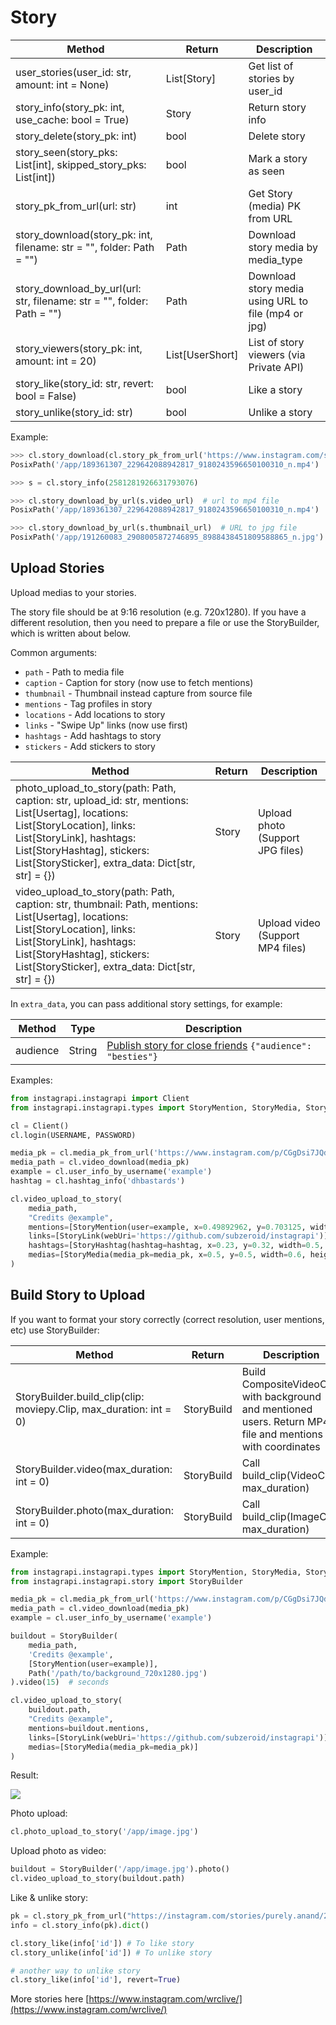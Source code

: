 # Story

| Method                                                                 | Return          | Description
| ---------------------------------------------------------------------- | --------------- | ----------------------------------
| user_stories(user_id: str, amount: int = None)                         | List[Story]     | Get list of stories by user_id
| story_info(story_pk: int, use_cache: bool = True)                      | Story           | Return story info
| story_delete(story_pk: int)                                            | bool            | Delete story
| story_seen(story_pks: List[int], skipped_story_pks: List[int])         | bool            | Mark a story as seen
| story_pk_from_url(url: str)                                            | int             | Get Story (media) PK from URL
| story_download(story_pk: int, filename: str = "", folder: Path = "")   | Path            | Download story media by media_type
| story_download_by_url(url: str, filename: str = "", folder: Path = "") | Path            | Download story media using URL to file (mp4 or jpg)
| story_viewers(story_pk: int, amount: int = 20)                         | List[UserShort] | List of story viewers (via Private API)
| story_like(story_id: str, revert: bool = False)                        | bool            | Like a story
| story_unlike(story_id: str)                                            | bool            | Unlike a story

Example:

``` python
>>> cl.story_download(cl.story_pk_from_url('https://www.instagram.com/stories/example/2581281926631793076/'))
PosixPath('/app/189361307_229642088942817_9180243596650100310_n.mp4')

>>> s = cl.story_info(2581281926631793076)

>>> cl.story_download_by_url(s.video_url)  # url to mp4 file
PosixPath('/app/189361307_229642088942817_9180243596650100310_n.mp4')

>>> cl.story_download_by_url(s.thumbnail_url)  # URL to jpg file
PosixPath('/app/191260083_2908005872746895_8988438451809588865_n.jpg')
```

## Upload Stories

Upload medias to your stories.

The story file should be at 9:16 resolution (e.g. 720x1280).
If you have a different resolution, then you need to prepare a file or use the StoryBuilder, which is written about below.

Common arguments:

* `path` - Path to media file
* `caption` - Caption for story (now use to fetch mentions)
* `thumbnail` - Thumbnail instead capture from source file
* `mentions` - Tag profiles in story
* `locations` - Add locations to story
* `links` - "Swipe Up" links (now use first)
* `hashtags` - Add hashtags to story
* `stickers` - Add stickers to story

| Method                               | Return   | Description
| ------------------------------------ | -------- | -------------
| photo_upload_to_story(path: Path, caption: str, upload_id: str, mentions: List[Usertag], locations: List[StoryLocation], links: List[StoryLink], hashtags: List[StoryHashtag], stickers: List[StorySticker], extra_data: Dict[str, str] = {})  | Story  | Upload photo (Support JPG files)
| video_upload_to_story(path: Path, caption: str, thumbnail: Path, mentions: List[Usertag], locations: List[StoryLocation], links: List[StoryLink], hashtags: List[StoryHashtag], stickers: List[StorySticker], extra_data: Dict[str, str] = {}) | Story  | Upload video (Support MP4 files)

In `extra_data`, you can pass additional story settings, for example:

| Method            | Type   | Description
| ----------------- | ------ | ------------------
| audience          | String | [Publish story for close friends](https://github.com/subzeroid/instagrapi/issues/1210) `{"audience": "besties"}`


Examples:

``` python
from instagrapi.instagrapi import Client
from instagrapi.instagrapi.types import StoryMention, StoryMedia, StoryLink, StoryHashtag

cl = Client()
cl.login(USERNAME, PASSWORD)

media_pk = cl.media_pk_from_url('https://www.instagram.com/p/CGgDsi7JQdS/')
media_path = cl.video_download(media_pk)
example = cl.user_info_by_username('example')
hashtag = cl.hashtag_info('dhbastards')

cl.video_upload_to_story(
    media_path,
    "Credits @example",
    mentions=[StoryMention(user=example, x=0.49892962, y=0.703125, width=0.8333333333333334, height=0.125)],
    links=[StoryLink(webUri='https://github.com/subzeroid/instagrapi')],
    hashtags=[StoryHashtag(hashtag=hashtag, x=0.23, y=0.32, width=0.5, height=0.22)],
    medias=[StoryMedia(media_pk=media_pk, x=0.5, y=0.5, width=0.6, height=0.8)],
)
```

## Build Story to Upload

If you want to format your story correctly (correct resolution, user mentions, etc) use StoryBuilder:

| Method                                                | Return     | Description                              |
| ----------------------------------------------------- | ---------- | ---------------------------------------- |
| StoryBuilder.build_clip(clip: moviepy.Clip, max_duration: int = 0) | StoryBuild | Build CompositeVideoClip with background and mentioned users. Return MP4 file and mentions with coordinates |
| StoryBuilder.video(max_duration: int = 0)            | StoryBuild | Call build_clip(VideoClip, max_duration) |
| StoryBuilder.photo(max_duration: int = 0)            | StoryBuild | Call build_clip(ImageClip, max_duration) |

Example:

``` python
from instagrapi.instagrapi.types import StoryMention, StoryMedia, StoryLink
from instagrapi.instagrapi.story import StoryBuilder

media_pk = cl.media_pk_from_url('https://www.instagram.com/p/CGgDsi7JQdS/')
media_path = cl.video_download(media_pk)
example = cl.user_info_by_username('example')

buildout = StoryBuilder(
    media_path,
    'Credits @example',
    [StoryMention(user=example)],
    Path('/path/to/background_720x1280.jpg')
).video(15)  # seconds

cl.video_upload_to_story(
    buildout.path,
    "Credits @example",
    mentions=buildout.mentions,
    links=[StoryLink(webUri='https://github.com/subzeroid/instagrapi')],
    medias=[StoryMedia(media_pk=media_pk)]
)
```

Result:

![](https://raw.githubusercontent.com/example/instagrapi/master/examples/dhb.gif)

Photo upload:

``` python
cl.photo_upload_to_story('/app/image.jpg')
```

Upload photo as video:

``` python
buildout = StoryBuilder('/app/image.jpg').photo()
cl.video_upload_to_story(buildout.path)
```

Like & unlike story:

```python
pk = cl.story_pk_from_url("https://instagram.com/stories/purely.anand/2884886531427631361/")
info = cl.story_info(pk).dict()

cl.story_like(info['id']) # To like story
cl.story_unlike(info['id']) # To unlike story

# another way to unlike story
cl.story_like(info['id'], revert=True)
```

More stories here [https://www.instagram.com/wrclive/](https://www.instagram.com/wrclive/)
